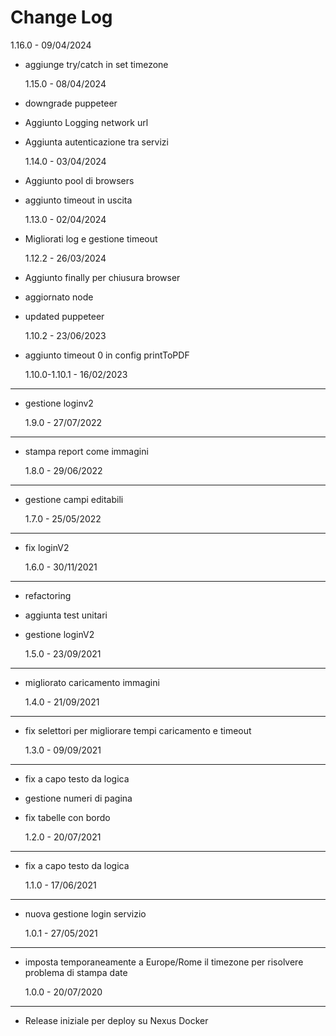 # Change Log

1.16.0 - 09/04/2024

- aggiunge try/catch in set timezone

  1.15.0 - 08/04/2024

- downgrade puppeteer
- Aggiunto Logging network url
- Aggiunta autenticazione tra servizi

  1.14.0 - 03/04/2024

- Aggiunto pool di browsers
- aggiunto timeout in uscita

  1.13.0 - 02/04/2024

- Migliorati log e gestione timeout

  1.12.2 - 26/03/2024

- Aggiunto finally per chiusura browser
- aggiornato node
- updated puppeteer

  1.10.2 - 23/06/2023

- aggiunto timeout 0 in config printToPDF

  1.10.0-1.10.1 - 16/02/2023

---

- gestione loginv2

  1.9.0 - 27/07/2022

---

- stampa report come immagini

  1.8.0 - 29/06/2022

---

- gestione campi editabili

  1.7.0 - 25/05/2022

---

- fix loginV2

  1.6.0 - 30/11/2021

---

- refactoring
- aggiunta test unitari
- gestione loginV2

  1.5.0 - 23/09/2021

---

- migliorato caricamento immagini

  1.4.0 - 21/09/2021

---

- fix selettori per migliorare tempi caricamento e timeout

  1.3.0 - 09/09/2021

---

- fix a capo testo da logica
- gestione numeri di pagina
- fix tabelle con bordo

  1.2.0 - 20/07/2021

---

- fix a capo testo da logica

  1.1.0 - 17/06/2021

---

- nuova gestione login servizio

  1.0.1 - 27/05/2021

---

- imposta temporaneamente a Europe/Rome il timezone per risolvere problema di stampa date

  1.0.0 - 20/07/2020

---

- Release iniziale per deploy su Nexus Docker
